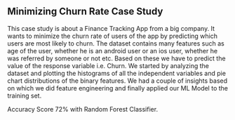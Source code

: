 ## Minimizing Churn Rate Case Study

This case study is about a Finance Tracking App from a big company. It wants to minimize the churn rate of users of the app by predicting 
which users are most likely to churn. The dataset contains many features such as age of the user, whether he is an android user or an ios 
user, whether he was referred by someone or not etc. Based on these we have to predict the value of the response variable i.e. Churn.
We started by analyzing the dataset and plotting the histograms of all the independent variables and pie chart distributions of the
binary features.
We had a couple of insights based on which we did feature engineering and finally applied our ML Model to the training set.

Accuracy Score 72% with Random Forest Classifier.


